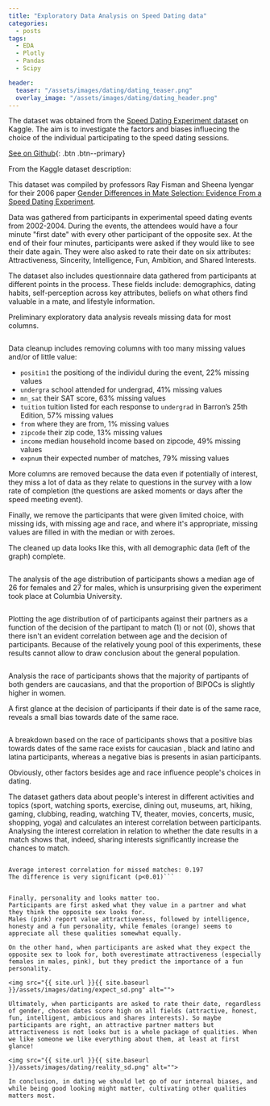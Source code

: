 ```yaml
---
title: "Exploratory Data Analysis on Speed Dating data"
categories:
  - posts
tags:
  - EDA
  - Plotly
  - Pandas
  - Scipy

header:
  teaser: "/assets/images/dating/dating_teaser.png"
  overlay_image: "/assets/images/dating/dating_header.png"
---
```




The dataset was obtained from the [Speed Dating Experiment dataset](https://www.kaggle.com/datasets/annavictoria/speed-dating-experiment) on Kaggle.
The aim is to investigate the factors and biases influecing the choice of the individual participating to the speed dating sessions.

[See on Github](https://github.com/HelenaCanever/EDA-on-speed-dating-data){: .btn .btn--primary}

From the Kaggle dataset description:

This dataset was compiled by professors Ray Fisman and Sheena Iyengar for their 2006 paper [Gender Differences in Mate Selection: Evidence From a Speed Dating Experiment](https://academic.oup.com/qje/article-abstract/121/2/673/1884033).

Data was gathered from participants in experimental speed dating events from 2002-2004. During the events, the attendees would have a four minute "first date" with every other participant of the opposite sex. At the end of their four minutes, participants were asked if they would like to see their date again. They were also asked to rate their date on six attributes: Attractiveness, Sincerity, Intelligence, Fun, Ambition, and Shared Interests.

The dataset also includes questionnaire data gathered from participants at different points in the process. These fields include: demographics, dating habits, self-perception across key attributes, beliefs on what others find valuable in a mate, and lifestyle information.

Preliminary exploratory data analysis reveals missing data for most columns. 

<img src="{{ site.url }}{{ site.baseurl }}/assets/images/dating/raw_data_sd.png" alt="">

Data cleanup includes removing columns with too many missing values and/or of little value: 

- ```positin1``` the positiong of the individul during the event, 22% missing values
- ```undergra``` school attended for undergrad, 41% missing values
- ```mn_sat``` their SAT score, 63% missing values
- ```tuition``` tuition listed for each response to ```undergrad``` in Barron’s 25th Edition, 57% missing values
- ```from``` where they are from, 1% missing values
- ```zipcode``` their zip code, 13% missing values
- ```income``` median household income based on zipcode, 49% missing values
- ```expnum``` their expected number of matches, 79% missing values

More columns are removed because the data even if potentially of interest, they miss a lot of data as they relate to questions in the survey with a low rate of completion (the questions are asked moments or days after the speed meeting event).

Finally, we remove the participants that were given limited choice, with missing ids, with missing age and race, and where it's appropriate, missing values are filled in with the median or with zeroes.

The cleaned up data looks like this, with all demographic data (left of the graph) complete.


<img src="{{ site.url }}{{ site.baseurl }}/assets/images/dating/clean_data_sd.png" alt="">


The analysis of the age distribution of participants shows a median age of 26 for females and 27 for males, which is unsurprising given the experiment took place at Columbia University.

<img src="{{ site.url }}{{ site.baseurl }}/assets/images/dating/age_dist_sp.png" alt="">


Plotting the age distribution of of participants against their partners as a function of the decision of the partipant to match (1) or not (0), shows that there isn't an evident correlation between age and the decision of participants. Because of the relatively young pool of this experiments, these results cannot allow to draw conclusion about the general population.

<img src="{{ site.url }}{{ site.baseurl }}/assets/images/dating/race_match_1_sd.png" alt="">

Analysis the race of participants shows that the majority of partipants of both genders are caucasians, and that the proportion of BIPOCs is slightly higher in women. 

A first glance at the decision of participants if their date is of the same race, reveals a small bias towards date of the same race.

<img src="{{ site.url }}{{ site.baseurl }}/assets/images/dating/race_match_2_sd.png" alt="">

A breakdown based on the race of participants shows that a positive bias towards dates of the same race exists for caucasian , black and latino and latina participants, whereas a negative bias is presents in asian participants.

Obviously, other factors besides age and race influence people's choices in dating.

The dataset gathers data about people's interest in different activities and topics (sport, watching sports, exercise, dining out, museums, art, hiking, gaming, clubbing, reading, watching TV, theater, movies, concerts, music, shopping, yoga) and calculates an interest correlation between participants.
Analysing the interest correlation in relation to whether the date results in a match shows that, indeed, sharing interests significantly increase the chances to match.

<img src="{{ site.url }}{{ site.baseurl }}/assets/images/dating/int_corr_sd.png" alt="">

```Average interest correlation for matches: 0.226
Average interest correlation for missed matches: 0.197
The difference is very significant (p<0.01)```


Finally, personality and looks matter too.
Participants are first asked what they value in a partner and what they think the opposite sex looks for.
Males (pink) report value attractiveness, followed by intelligence, honesty and a fun personality, while females (orange) seems to appreciate all these qualities somewhat equally.

On the other hand, when participants are asked what they expect the opposite sex to look for, both overestimate attractiveness (especially females in males, pink), but they predict the importance of a fun personality. 

<img src="{{ site.url }}{{ site.baseurl }}/assets/images/dating/expect_sd.png" alt="">

Ultimately, when participants are asked to rate their date, regardless of gender, chosen dates score high on all fields (attractive, honest, fun, intelligent, ambicious and shares interests). So maybe participants are right, an attractive partner matters but attractiveness is not looks but is a whole package of qualities. When we like someone we like everything about them, at least at first glance!

<img src="{{ site.url }}{{ site.baseurl }}/assets/images/dating/reality_sd.png" alt="">

In conclusion, in dating we should let go of our internal biases, and while being good looking might matter, cultivating other qualities matters most.
